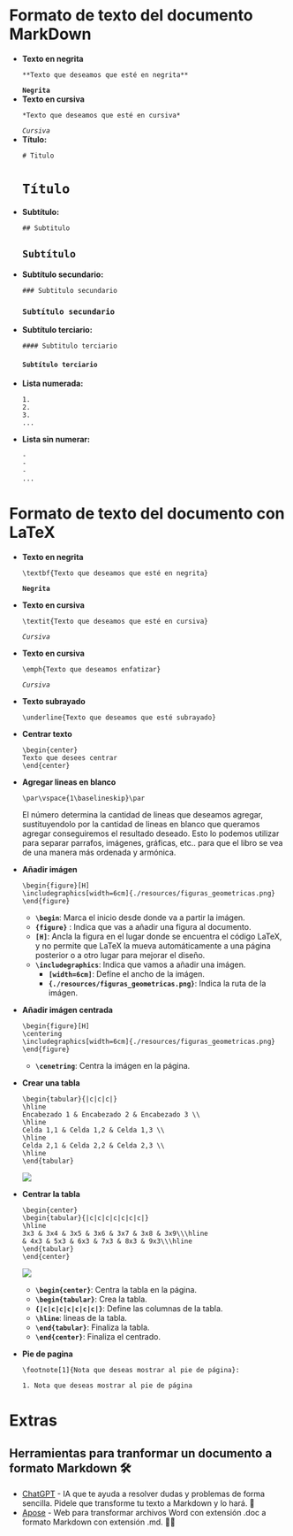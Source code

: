 # Formato de texto del documento MarkDown

- **Texto en negrita**
    ```
    **Texto que deseamos que esté en negrita**
    ```
    **`Negrita`**
- **Texto en cursiva**
    ```
    *Texto que deseamos que esté en cursiva*
    ```
    *`Cursiva`*
- **Título:**
  ```
  # Titulo
  ```
  # `Título`
- **Subtítulo:**
  ```
  ## Subtitulo
  ```
  ## `Subtítulo`
- **Subtítulo secundario:**
  ```
  ### Subtitulo secundario
  ```
  ### `Subtítulo secundario`
- **Subtítulo terciario:**
  ```
  #### Subtitulo terciario
  ```
  #### `Subtítulo terciario`
- **Lista numerada:**
    ```
    1.
    2.
    3.
    ...
    ```
- **Lista sin numerar:**
    ```
    -
    -
    -
    ...
    ```
    
# Formato de texto del documento con LaTeX
- **Texto en negrita**
    ```
    \textbf{Texto que deseamos que esté en negrita}
    ```
    **`Negrita`**
- **Texto en cursiva**
    ```
    \textit{Texto que deseamos que esté en cursiva}
    ```
    *`Cursiva`*
- **Texto en cursiva**
    ```
    \emph{Texto que deseamos enfatizar}
    ```
    *`Cursiva`*
- **Texto subrayado**
    ```
    \underline{Texto que deseamos que esté subrayado}
    ```
- **Centrar texto**
    ```
    \begin{center}
    Texto que desees centrar
    \end{center}
    ```
- **Agregar lineas en blanco**
    ```
    \par\vspace{1\baselineskip}\par
    ```
    El número determina la cantidad de lineas que deseamos agregar, sustituyendolo por la cantidad de lineas en blanco que queramos agregar conseguiremos el resultado deseado. Esto lo podemos utilizar para separar parrafos, imágenes, gráficas, etc.. para que el libro se vea de una manera más ordenada y armónica.
- **Añadir imágen**
    ```
    \begin{figure}[H]
    \includegraphics[width=6cm]{./resources/figuras_geometricas.png}
    \end{figure}
    ```
    - **`\begin`**: Marca el inicio desde donde va a partir la imágen.
    - **`{figure}`** : Indica que vas a añadir una figura al documento.
    - **`[H]`**: Ancla la figura en el lugar donde se encuentra el código LaTeX, y no permite que LaTeX la mueva automáticamente a una página posterior o a otro lugar para mejorar el diseño.
    - **`\includegraphics`**: Indica que vamos a añadir una imágen.
        - **`[width=6cm]`**: Defíne el ancho de la imágen.
        - **`{./resources/figuras_geometricas.png}`**: Indica la ruta de la imágen.

- **Añadir imágen centrada**
    ```
    \begin{figure}[H]
    \centering
    \includegraphics[width=6cm]{./resources/figuras_geometricas.png}
    \end{figure}
    ```
    - **`\cenetring`**: Centra la imágen en la página.
- **Crear una tabla**
    ```
    \begin{tabular}{|c|c|c|}
    \hline
    Encabezado 1 & Encabezado 2 & Encabezado 3 \\
    \hline
    Celda 1,1 & Celda 1,2 & Celda 1,3 \\
    \hline
    Celda 2,1 & Celda 2,2 & Celda 2,3 \\
    \hline
    \end{tabular}

    ```
    ![](https://hackmd.io/_uploads/rkkm6F6gT.png)
- **Centrar la tabla**
    ```
    \begin{center}
    \begin{tabular}{|c|c|c|c|c|c|c|}
    \hline
    3x3 & 3x4 & 3x5 & 3x6 & 3x7 & 3x8 & 3x9\\\hline
    & 4x3 & 5x3 & 6x3 & 7x3 & 8x3 & 9x3\\\hline
    \end{tabular}
    \end{center}
    ```
    ![](https://hackmd.io/_uploads/ByOGIqalp.png)
    - **`\begin{center}`**: Centra la tabla en la página.
    - **`\begin{tabular}`**: Crea la tabla.
    - **`{|c|c|c|c|c|c|c|}`**: Define las columnas de la tabla.
    - **`\hline`**: lineas de la tabla.
    - **`\end{tabular}`**: Finaliza la tabla.
    - **`\end{center}`**: Finaliza el centrado.
- **Pie de pagina**
    ```
    \footnote[1]{Nota que deseas mostrar al pie de página}:
    ```
    `1. Nota que deseas mostrar al pie de página`
    
    
# Extras
## Herramientas para tranformar un documento a formato Markdown 🛠️

- [ChatGPT](https://chat.openai.com) - IA que te ayuda a resolver dudas y problemas de forma sencilla. Pidele que transforme tu texto a Markdown y lo hará. 🤖
- [Apose](https://products.aspose.app/words/es/conversion/doc-to-md) - Web para transformar archivos Word con extensión .doc a formato Markdown con extensión .md. 📄🔄
